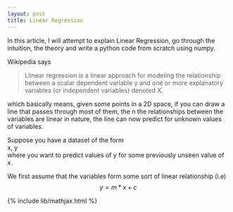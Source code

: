 ```yaml
---
layout: post
title: Linear Regression
---
```


In this article, I will attempt to explain Linear Regression, go through the intuition, the theory and write a python code from scratch using  numpy.

Wikipedia says
>  Llinear regression is a linear approach for modeling the relationship between a scalar dependent variable y and one or more explanatory variables (or independent variables) denoted X.

which basically means, given some points in a 2D space, if you can draw a line that passes through most of them, the n the relationships between the variables are linear in nature, the line can now predict for unknown values of variables.

Suppose you have a dataset of the form  
 x,  y  
where you want to predict values of  y for some previously unseen value of x.  

We first assume that the variables form some sort of linear relationship (i.e)  
	$$ y = m*x + c $$

{% include lib/mathjax.html %}
